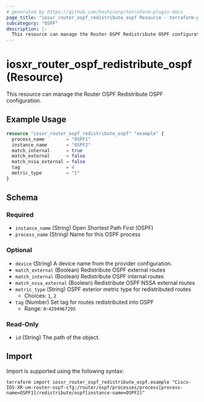 ```yaml
---
# generated by https://github.com/hashicorp/terraform-plugin-docs
page_title: "iosxr_router_ospf_redistribute_ospf Resource - terraform-provider-iosxr"
subcategory: "OSPF"
description: |-
  This resource can manage the Router OSPF Redistribute OSPF configuration.
---
```


# iosxr_router_ospf_redistribute_ospf (Resource)

This resource can manage the Router OSPF Redistribute OSPF configuration.

## Example Usage

```terraform
resource "iosxr_router_ospf_redistribute_ospf" "example" {
  process_name        = "OSPF1"
  instance_name       = "OSPF2"
  match_internal      = true
  match_external      = false
  match_nssa_external = false
  tag                 = 4
  metric_type         = "1"
}
```

<!-- schema generated by tfplugindocs -->
## Schema

### Required

- `instance_name` (String) Open Shortest Path First (OSPF)
- `process_name` (String) Name for this OSPF process

### Optional

- `device` (String) A device name from the provider configuration.
- `match_external` (Boolean) Redistribute OSPF external routes
- `match_internal` (Boolean) Redistribute OSPF internal routes
- `match_nssa_external` (Boolean) Redistribute OSPF NSSA external routes
- `metric_type` (String) OSPF exterior metric type for redistributed routes
  - Choices: `1`, `2`
- `tag` (Number) Set tag for routes redistributed into OSPF
  - Range: `0`-`4294967295`

### Read-Only

- `id` (String) The path of the object.

## Import

Import is supported using the following syntax:

```shell
terraform import iosxr_router_ospf_redistribute_ospf.example "Cisco-IOS-XR-um-router-ospf-cfg:/router/ospf/processes/process[process-name=OSPF1]/redistribute/ospf[instance-name=OSPF2]"
```

